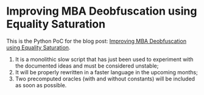 # Improving MBA Deobfuscation using Equality Saturation

This is the Python PoC for the blog post: [Improving MBA Deobfuscation using Equality Saturation](https://secret.club/2022/08/08/eqsat-oracle-synthesis.html).

1. It is a monolithic slow script that has just been used to experiment with the documented ideas and must be considered unstable;
2. It will be properly rewritten in a faster language in the upcoming months;
3. Two precomputed oracles (with and without constants) will be included as soon as possible.
